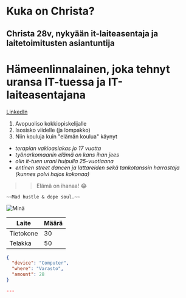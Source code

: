 # Kuka on Christa?

## Christa 28v, nykyään it-laiteasentaja ja laitetoimitusten asiantuntija

# Hämeenlinnalainen, joka tehnyt uransa IT-tuessa ja IT-laiteasentajana

[LinkedIn](www.linkedin.com/in/christamonicaselin)

1. Avopuoliso kokkiopiskelijalle
2. Isosisko viidelle (ja lompakko)
3. Niin kouluja kuin "elämän koulua" käynyt

- *terapian vakioasiakas jo 17 vuotta*
- *työnarkomaanin elämä on kans ihan jees*
- *olin it-tuen urani huipulla 25-vuotiaana*
- *entinen street dancen ja lattareiden sekä tankotanssin harrastaja (kunnes polvi hajos kokonaa)*

>> Elämä on ihanaa! :joy:

    ~~Mad hustle & dope soul.~~ 

![Minä](https://encrypted-tbn0.gstatic.com/images?q=tbn:ANd9GcRhxFD18vxbQV5FIxaGFHPTcimUKuS37NMtKw&s)

| Laite | Määrä |
| ----------- | ----------- |
| Tietokone | 30 |
| Telakka | 50 |

```json
{
  "device": "Computer",
  "where": "Varasto",
  "amount": 28
}

--- 




